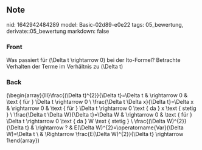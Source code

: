 ## Note
nid: 1642942484289
model: Basic-02d89-e0e22
tags: 05_bewertung, derivate::05_bewertung
markdown: false

### Front
Was passiert für \(\Delta t \rightarrow 0\) bei der Ito-Formel? Betrachte Verhalten der Terme im Verhältnis zu \(\Delta t\)

### Back
\(\begin{array}{lll}\frac{(\Delta t)^{2}}{\Delta t}=\Delta t & \rightarrow 0 & \text { für } \Delta t \rightarrow 0 \\ \frac{\Delta t \Delta x}{\Delta t}=\Delta x & \rightarrow 0 & \text { für } \Delta t \rightarrow 0 \text { da } x \text { stetig } \\ \frac{\Delta t \Delta W}{\Delta t}=\Delta W & \rightarrow 0 & \text { für } \Delta t \rightarrow 0 \text { da } W \text { stetig } \\ \frac{(\Delta W)^{2}}{\Delta t} & \rightarrow ? & E(\Delta W)^{2}=\operatorname{Var}(\Delta W)=\Delta t \\ & \Rightarrow \frac{E(\Delta W)^{2}}{\Delta t} \rightarrow 1\end{array}\)
